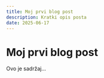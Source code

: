```yaml
---
title: Moj prvi blog post
description: Kratki opis posta
date: 2025-06-17
---
```


# Moj prvi blog post

Ovo je sadržaj...
